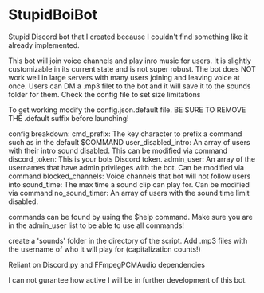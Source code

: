 # StupidBoiBot
Stupid Discord bot that I created because I couldn't find something like it already implemented. 

This bot will join voice channels and play inro music for users. 
It is slightly customizable in its current state and is not super robust.
The bot does NOT work well in large servers with many users joining and leaving voice at once.
Users can DM a .mp3 filet to the bot and it will save it to the sounds folder for them. Check the config file to set size limitations

To get working modify the config.json.default file. BE SURE TO REMOVE THE .default suffix before launching!


config breakdown:
cmd_prefix: The key character to prefix a command such as in the default $COMMAND
user_disabled_intro: An array of users with their intro sound disabled. This can be modified via command
discord_token: This is your bots Discord token.
admin_user: An array of the usernames that have admin privileges with the bot. Can be modified via command
blocked_channels: Voice channels that bot will not follow users into
sound_time: The max time a sound clip can play for. Can be modified via command
no_sound_timer: An array of users with the sound time limit disabled.


commands can be found by using the $help command. Make sure you are in the admin_user list to be able to use all commands!

create a 'sounds' folder in the directory of the script. Add .mp3 files with the username of who it will play for (capitalization counts!)

Reliant on Discord.py and FFmpegPCMAudio dependencies 

I can not gurantee how active I will be in further development of this bot.
